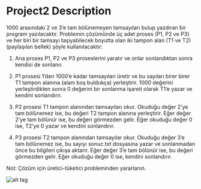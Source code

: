 Project2 Description
====================

1000 arasındaki 2 ve 3’e tam bölünemeyen tamsayıları bulup yazdıran bir program yazılacaktır. Problemin çözümünde üç adet proses (P1, P2 ve P3) ve her biri bir tamsayı taşıyabilecek boyutta olan iki tampon alan (T1 ve T2) (paylaşılan bellek) şöyle kullanılacaktır:

1. Ana proses P1, P2 ve P3 proseslerini yaratır ve onlar sonlandıktan sonra kendisi de sonlanır.

2. P1 prosesi 1’den 1000’e kadar tamsayıları üretir ve bu sayıları birer birer T1 tampon alanına (alanı boş buldukça) yerleştirir. 1000 değerini yerleştirdikten sonra 0 değerini bir sonlanma işareti olarak T1’e yazar ve kendini sonlandırır.

3. P2 prosesi T1 tampon alanından tamsayıları okur. Okuduğu değer 2’ye tam bölünemez ise, bu değeri T2 tampon alanına yerleştirir. Eğer değer 2’ye tam bölünür ise, bu değeri görmezden gelir. Eğer okuduğu değer 0 ise, T2’ye 0 yazar ve kendini sonlandırır.

4. P3 prosesi T2 tampon alanından tamsayılar okur. Okuduğu değer 3’e tam bölünemez ise, bu sayıyı sonuc.txt dosyasına yazar ve sonlanmadan önce bu bilgileri çıkışa aktarır. Eğer değer 3’e tam bölünür ise, bu değeri görmezden gelir. Eğer okuduğu değer 0 ise, kendini sonlandırır.

Not: Çözüm için üretici-tüketici probleminden yararlanın.

![alt tag](http://i67.tinypic.com/fcv4sj.png)
